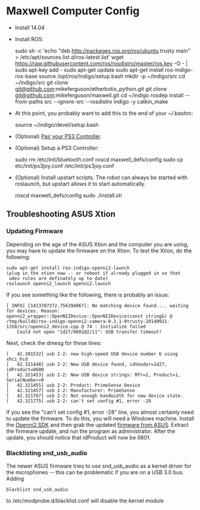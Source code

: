# Maxwell Computer Config

 * Install 14.04
 * Install ROS:

    sudo sh -c 'echo "deb http://packages.ros.org/ros/ubuntu trusty main" > /etc/apt/sources.list.d/ros-latest.list'
    wget https://raw.githubusercontent.com/ros/rosdistro/master/ros.key -O - | sudo apt-key add -
    sudo apt-get update
    sudo apt-get install ros-indigo-ros-base
    source /opt/ros/indigo/setup.bash
    mkdir -p ~/indigo/src
    cd ~/indigo/src
    git clone git@github.com:mikeferguson/etherbotix_python.git
    git clone git@github.com:mikeferguson/maxwell.git
    cd ~/indigo
    rosdep install --from-paths src --ignore-src --rosdistro indigo -y
    catkin_make

 * At this point, you probably want to add this to the end of your ~/.bashrc:

    source ~/indigo/devel/setup.bash

 * (Optional) [Pair your PS3 Controller](http://wiki.ros.org/ps3joy/Tutorials/PairingJoystickAndBluetoothDongle).
 * (Optional) Setup a PS3 Controller:

    sudo rm /etc/init/bluetooth.conf
    roscd maxwell_defs/config
    sudo cp etc/init/ps3joy.conf /etc/init/ps3joy.conf

 * (Optional) Install upstart scripts. The robot can always be started with
   roslaunch, but upstart allows it to start automatically.

    roscd maxwell_defs/config
    sudo ./install.sh

## Troubleshooting ASUS Xtion

### Updating Firmware
Depending on the age of the ASUS Xtion and the computer you are using, you may have
to update the firmware on the Xtion. To test the Xtion, do the following:

    sudo apt-get install ros-indigo-openni2-launch
    (plug in the xtion now -- or reboot if already plugged in so that
     udev rules are definately up to date)
    roslaunch openni2_launch openni2.launch

If you see something like the following, there is probably an issue:

```
[ INFO] [1413707372.756294067]: No matching device found.... waiting for devices. Reason: openni2_wrapper::OpenNI2Device::OpenNI2Device(const string&) @ /tmp/buildd/ros-indigo-openni2-camera-0.2.1-0trusty-20140921-1358/src/openni2_device.cpp @ 74 : Initialize failed
	Could not open "1d27/0601@2/11": USB transfer timeout!
```

Next, check the dmesg for these lines:

```
[   42.301532] usb 2-2: new high-speed USB device number 6 using xhci_hcd
[   42.321448] usb 2-2: New USB device found, idVendor=1d27, idProduct=0600
[   42.321453] usb 2-2: New USB device strings: Mfr=2, Product=1, SerialNumber=0
[   42.321455] usb 2-2: Product: PrimeSense Device
[   42.321457] usb 2-2: Manufacturer: PrimeSense
[   42.321767] usb 2-2: Not enough bandwidth for new device state.
[   42.321775] usb 2-2: can't set config #1, error -28
```

If you see the "can't set config #1, error -28" line, you almost certainly need
to update the firmware. To do this, you will need a Windows machine. Install
the [Openni2 SDK](http://structure.io/openni) and then grab the updated
[firmware from ASUS](http://www.asus.com/Multimedia/Xtion_PRO_LIVE/HelpDesk_Download/).
Extract the firmware update, and run the program as administrator. After the
update, you should notice that idProduct will now be 0601.

### Blacklisting snd_usb_audio

The newer ASUS firmware tries to use snd_usb_audio as a kernel driver for the
microphones -- this can be problematic if you are on a USB 3.0 bus. Adding

    blacklist snd_usb_audio

to /etc/modprobe.d/blacklist.conf will disable the kernel module 
    

